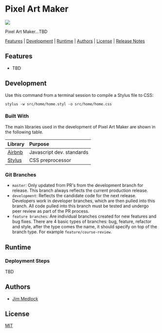 # Pixel Art Maker
<a href="https://zenhub.com"><img src="https://raw.githubusercontent.com/ZenHubIO/support/master/zenhub-badge.png"></a>


Pixel Art Maker...TBD 

[Features](#features) | [Development](#development) | [Runtime](#runtime) | [Authors](#authors) |
[License](#license) | [Release Notes](releasenotes.md)


## Features

 - TBD
 
## Development

Use this command from a terminal session to compile a Stylus file to CSS:
```
stylus -w src/home/home.styl -o src/home/home.css
```

### Built With

The main libraries used in the development of Pixel Art Maker are shown in the
following table. 

| Library                                        | Purpose                      | 
|:-----------------------------------------------|:-----------------------------|
| [Airbnb](https://github.com/airbnb/javascript) | Javascript dev. standards    |
| [Stylus](https://stylus-lang.com )             | CSS preprocessor             |

### Git Branches

- `master`: Only updated from PR's from the development branch for release. This
branch always reflects the current production release.
- `development`: Reflects the candidate code for the next release. Developers
work in developer branches, which are then pulled into this branch. All code
pulled into this branch must be tested and undergo peer review as part of the
PR process.
- `feature branches`: Are individual branches created for new features and
bug fixes. There are 4 basic types of branches: 
bug, feature, refactor and style, after the type comes the name, it should 
specify on top of the branch type. For example `feature/course-review`. 

## Runtime

### Deployment Steps

TBD

## Authors

- [Jim Medlock](https://github.com/jdmedlock)

## License

[MIT](https://tldrlegal.com/license/mit-license)

[ideanebulae-url]: tbd

